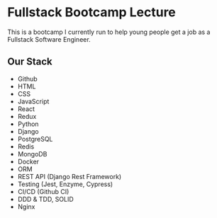 # Fullstack Bootcamp Lecture
This is a bootcamp I currently run to help young people get a job as a Fullstack Software Engineer.

## Our Stack

- Github<br>
- HTML<br>
- CSS<br>
- JavaScript<br>
- React<br>
- Redux<br>
- Python<br>
- Django<br>
- PostgreSQL<br>
- Redis<br>
- MongoDB<br>
- Docker<br>
- ORM<br>
- REST API (Django Rest Framework)<br>
- Testing (Jest, Enzyme, Cypress)<br>
- CI/CD (Github CI)<br>
- DDD & TDD, SOLID<br>
- Nginx<br>
